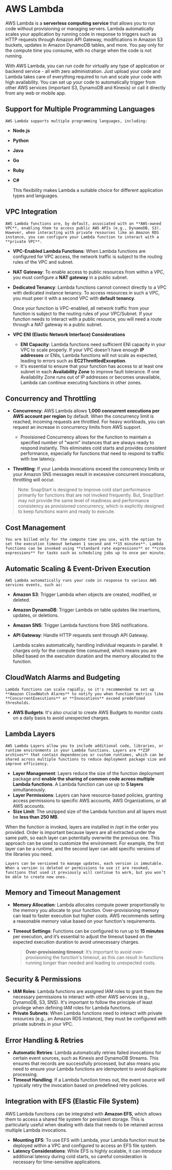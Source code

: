 # AWS Lambda

AWS Lambda is a **serverless computing service** that allows you to run code without provisioning or managing servers. Lambda automatically scales your application by running code in response to triggers such as HTTP requests through Amazon API Gateway, modifications in Amazon S3 buckets, updates in Amazon DynamoDB tables, and more. You pay only for the compute time you consume, with no charge when the code is not running.

With AWS Lambda, you can run code for virtually any type of application or backend service - all with zero administration. Just upload your code and Lambda takes care of everything required to run and scale your code with high availability. You can set up your code to automatically trigger from other AWS services (important S3, DynamoDB and Kinesis) or call it directly from any web or mobile app.

## Support for Multiple Programming Languages

    AWS Lambda supports multiple programming languages, including:

- **Node.js**
- **Python**
- **Java**
- **Go**
- **Ruby**
- **C#**

    This flexibility makes Lambda a suitable choice for different application types and languages.

## VPC Integration

    AWS Lambda functions are, by default, associated with an **AWS-owned VPC**, enabling them to access public AWS APIs (e.g., DynamoDB, S3). However, when interacting with private resources like an Amazon RDS instance, you can configure your Lambda function to interact with a **private VPC**.

- **VPC-Enabled Lambda Functions**: When Lambda functions are configured for VPC access, the network traffic is subject to the routing rules of the VPC and subnet.
- **NAT Gateway**: To enable access to public resources from within a VPC, you must configure a **NAT gateway** in a public subnet.
- **Dedicated Tenancy**: Lambda functions cannot connect directly to a VPC with dedicated instance tenancy. To access resources in such a VPC, you must peer it with a second VPC with **default tenancy**.

    Once your function is VPC-enabled, all network traffic from your function is subject to the routing rules of your VPC/Subnet. If your function needs to interact with a public resource, you will need a route through a NAT gateway in a public subnet.

- **VPC ENI (Elastic Network Interface) Considerations**
    - **ENI Capacity**: Lambda functions need sufficient ENI capacity in your VPC to scale properly. If your VPC doesn’t have enough **IP addresses** or ENIs, Lambda functions will not scale as expected, leading to errors such as **EC2ThrottledException**.
    - It's essential to ensure that your function has access to at least one subnet in each **Availability Zone** to improve fault tolerance. If one Availability Zone runs out of IP addresses or becomes unavailable, Lambda can continue executing functions in other zones.

## Concurrency and Throttling

- **Concurrency**: AWS Lambda allows **1,000 concurrent executions per AWS account per region** by default. When the concurrency limit is reached, incoming requests are throttled. For heavy workloads, you can request an increase in concurrency limits from AWS support.
    - Provisioned Concurrency allows for the function to maintain a specified number of "warm" instances that are always ready to respond instantly. This eliminates cold starts and provides consistent performance, especially for functions that need to respond to traffic with low latency.

- **Throttling**: If your Lambda invocations exceed the concurrency limits or your Amazon SNS messages result in excessive concurrent invocations, throttling will occur.

> Note: SnapStart is designed to improve cold start performance primarily for functions that are not invoked frequently. But, SnapStart may not provide the same level of readiness and performance consistency as provisioned concurrency, which is explicitly designed to keep functions warm and ready to execute.

## Cost Management

    You are billed only for the compute time you use, with the option to set the execution timeout between 1 second and **15 minutes**. Lambda functions can be invoked using **standard rate expressions** or **cron expressions** for tasks such as scheduling jobs up to once per minute.

## Automatic Scaling & Event-Driven Execution

    AWS Lambda automatically runs your code in response to various AWS services events, such as:

- **Amazon S3**: Trigger Lambda when objects are created, modified, or deleted.
- **Amazon DynamoDB**: Trigger Lambda on table updates like insertions, updates, or deletions.
- **Amazon SNS**: Trigger Lambda functions from SNS notifications.
- **API Gateway**: Handle HTTP requests sent through API Gateway.

    Lambda scales automatically, handling individual requests in parallel. It charges only for the compute time consumed, which means you are billed based on the execution duration and the memory allocated to the function.

## CloudWatch Alarms and Budgeting

    Lambda functions can scale rapidly, so it's recommended to set up **Amazon CloudWatch Alarms** to notify you when function metrics like **ConcurrentExecutions** or **Invocations** exceed predefined thresholds.

- **AWS Budgets**: It's also crucial to create AWS Budgets to monitor costs on a daily basis to avoid unexpected charges.

## Lambda Layers

    AWS Lambda Layers allow you to include additional code, libraries, or runtime environments in your Lambda functions. Layers are **ZIP archives** that contain dependencies or custom runtimes, which can be shared across multiple functions to reduce deployment package size and improve efficiency.

- **Layer Management**: Layers reduce the size of the function deployment package and **enable the sharing of common code across multiple Lambda functions**. A Lambda function can use up to **5 layers** simultaneously.
- **Layer Permissions**: Layers can have resource-based policies, granting access permissions to specific AWS accounts, AWS Organizations, or all AWS accounts.
- **Size Limit**: The unzipped size of the Lambda function and all layers must be **less than 250 MB**.

When the function is invoked, layers are installed in /opt in the order you provided. Order is important because layers are all extracted under the same path, so each layer can potentially overwrite the previous one. This approach can be used to customize the environment. For example, the first layer can be a runtime, and the second layer can add specific versions of the libraries you need.

    Layers can be versioned to manage updates, each version is immutable. When a version is deleted or permissions to use it are revoked, functions that used it previously will continue to work, but you won’t be able to create new ones.

## Memory and Timeout Management

- **Memory Allocation**: Lambda allocates compute power proportionally to the memory you allocate to your function. Over-provisioning memory can lead to faster execution but higher costs. AWS recommends setting a reasonable memory value based on your function's requirements.
- **Timeout Settings**: Functions can be configured to run up to **15 minutes** per execution, and it’s essential to adjust the timeout based on the expected execution duration to avoid unnecessary charges.

    > **Over-provisioning timeout**: It’s important to avoid over-provisioning the function's timeout, as this can result in functions running longer than needed and leading to unexpected costs.

## Security & Permissions

- **IAM Roles**: Lambda functions are assigned IAM roles to grant them the necessary permissions to interact with other AWS services (e.g., DynamoDB, S3, SNS). It's important to follow the principle of least privilege when defining IAM roles for Lambda functions.
- **Private Subnets**: When Lambda functions need to interact with private resources (e.g., an Amazon RDS instance), they must be configured with private subnets in your VPC.

## Error Handling & Retries

- **Automatic Retries**: Lambda automatically retries failed invocations for certain event sources, such as Kinesis and DynamoDB Streams. This ensures that records are successfully processed, but also means you need to ensure your Lambda functions are idempotent to avoid duplicate processing.
- **Timeout Handling**: If a Lambda function times out, the event source will typically retry the invocation based on predefined retry policies.

## Integration with EFS (Elastic File System)

AWS Lambda functions can be integrated with **Amazon EFS**, which allows them to access a shared file system for persistent storage. This is particularly useful when dealing with data that needs to be retained across multiple Lambda invocations.

- **Mounting EFS**: To use EFS with Lambda, your Lambda function must be deployed within a VPC and configured to access an EFS file system.
- **Latency Considerations**: While EFS is highly scalable, it can introduce additional latency during cold starts, so careful consideration is necessary for time-sensitive applications.
